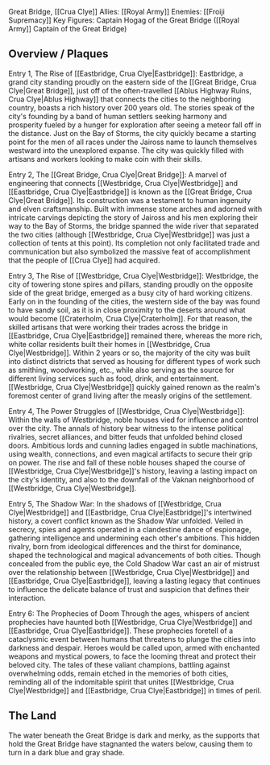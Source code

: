 Great Bridge, [[Crua Clye]]
Allies: [[Royal Army]]
Enemies: [[Froiji Supremacy]]
Key Figures: Captain Hogag of the Great Bridge ([[Royal Army]] Captain of the Great Bridge)

## Overview / Plaques
Entry 1, The Rise of [[Eastbridge, Crua Clye|Eastbridge]]: Eastbridge, a grand city standing proudly on the eastern side of the [[Great Bridge, Crua Clye|Great Bridge]], just off of the often-travelled [[Ablus Highway Ruins, Crua Clye|Ablus Highway]] that connects the cities to the neighboring country, boasts a rich history over 200 years old. The stories speak of the city's founding by a band of human settlers seeking harmony and prosperity fueled by a hunger for exploration after seeing a meteor fall off in the distance. Just on the Bay of Storms, the city quickly became a starting point for the men of all races under the Jaiross name to launch themselves westward into the unexplored expanse. The city was quickly filled with artisans and workers looking to make coin with their skills. 

Entry 2, The [[Great Bridge, Crua Clye|Great Bridge]]: A marvel of engineering that connects [[Westbridge, Crua Clye|Westbridge]] and [[Eastbridge, Crua Clye|Eastbridge]] is known as the [[Great Bridge, Crua Clye|Great Bridge]]. Its construction was a testament to human ingenuity and elven craftsmanship. Built with immense stone arches and adorned with intricate carvings depicting the story of Jaiross and his men exploring their way to the Bay of Storms, the bridge spanned the wide river that separated the two cities (although [[Westbridge, Crua Clye|Westbridge]] was just a collection of tents at this point). Its completion not only facilitated trade and communication but also symbolized the massive feat of accomplishment that the people of [[Crua Clye]] had acquired. 

Entry 3, The Rise of [[Westbridge, Crua Clye|Westbridge]]: Westbridge, the city of towering stone spires and pillars, standing proudly on the opposite side of the great bridge, emerged as a busy city of hard working citizens. Early on in the founding of the cities, the western side of the bay was found to have sandy soil, as it is in close proximity to the deserts around what would become [[Craterholm, Crua Clye|Craterholm]]. For that reason, the skilled artisans that were working their trades across the bridge in [[Eastbridge, Crua Clye|Eastbridge]] remained there, whereas the more rich, white collar residents built their homes in [[Westbridge, Crua Clye|Westbridge]]. Within 2 years or so, the majority of the city was built into distinct districts that served as housing for different types of work such as smithing, woodworking, etc., while also serving as the source for different living services such as food, drink, and entertainment. [[Westbridge, Crua Clye|Westbridge]] quickly gained renown as the realm's foremost center of grand living after the measly origins of the settlement. 

Entry 4, The Power Struggles of [[Westbridge, Crua Clye|Westbridge]]: Within the walls of Westbridge, noble houses vied for influence and control over the city. The annals of history bear witness to the intense political rivalries, secret alliances, and bitter feuds that unfolded behind closed doors. Ambitious lords and cunning ladies engaged in subtle machinations, using wealth, connections, and even magical artifacts to secure their grip on power. The rise and fall of these noble houses shaped the course of [[Westbridge, Crua Clye|Westbridge]]'s history, leaving a lasting impact on the city's identity, and also to the downfall of the Vaknan neighborhood of [[Westbridge, Crua Clye|Westbridge]]. 

Entry 5, The Shadow War: In the shadows of [[Westbridge, Crua Clye|Westbridge]] and [[Eastbridge, Crua Clye|Eastbridge]]'s intertwined history, a covert conflict known as the Shadow War unfolded. Veiled in secrecy, spies and agents operated in a clandestine dance of espionage, gathering intelligence and undermining each other's ambitions. This hidden rivalry, born from ideological differences and the thirst for dominance, shaped the technological and magical advancements of both cities. Though concealed from the public eye, the Cold Shadow War cast an air of mistrust over the relationship between [[Westbridge, Crua Clye|Westbridge]] and [[Eastbridge, Crua Clye|Eastbridge]], leaving a lasting legacy that continues to influence the delicate balance of trust and suspicion that defines their interaction. 

Entry 6: The Prophecies of Doom Through the ages, whispers of ancient prophecies have haunted both [[Westbridge, Crua Clye|Westbridge]] and [[Eastbridge, Crua Clye|Eastbridge]]. These prophecies foretell of a cataclysmic event between humans that threatens to plunge the cities into darkness and despair. Heroes would be called upon, armed with enchanted weapons and mystical powers, to face the looming threat and protect their beloved city. The tales of these valiant champions, battling against overwhelming odds, remain etched in the memories of both cities, reminding all of the indomitable spirit that unites [[Westbridge, Crua Clye|Westbridge]] and [[Eastbridge, Crua Clye|Eastbridge]] in times of peril.

## The Land
The water beneath the Great Bridge is dark and merky, as the supports that hold the Great Bridge have stagnanted the waters below, causing them to turn in a dark blue and gray shade.